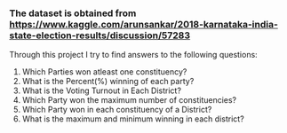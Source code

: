   
### The dataset is obtained from https://www.kaggle.com/arunsankar/2018-karnataka-india-state-election-results/discussion/57283

<p>Through this project I try to find answers to the following questions:
<ol>
  <li>Which Parties won atleast one constituency?</li>
  <li>What is the Percent(%) winning of each party?</li>
  <li>What is the Voting Turnout in Each District?</li>
  <li>Which Party won the maximum number of constituencies?</li>
  <li>Which Party won in each constituency of a District?</li>
  <li>What is the maximum and minimum winning in each district?</li>
<ol></p>

